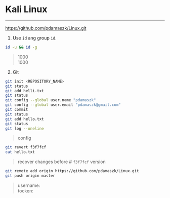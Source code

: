 # **Kali Linux**

---
https://github.com/pdamaszk/Linux.git
1. Use `id` ang group `id`.
 ```bash
id -u && id -g
 ```
> 1000\
> 1000

2. Git
 ```bash
git init <REPOSITORY_NAME>
git status
git add helli.txt
git status
git config --global user.name "pdamaszk"
git config --global user.email "pdamaszk@gmail.com"
git commit
git status
git add hello.txt
git status
git log --oneline
 ```
> config

 ```bash
 git revert f3f7fcf
 cat hello.txt
 ```
> recover changes before # `f3f7fcf` version

  ```bash
  git remote add origin https://github.com/pdamaszk/Linux.git
  git push origin master
  ```
  > username:\
  > tocken: 





